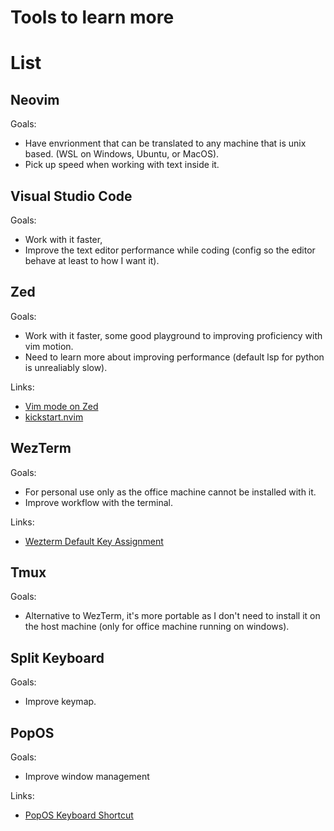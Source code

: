 # Tools to learn more

# List

## Neovim

Goals: 

- Have envrionment that can be translated to any machine that is unix based. (WSL on Windows, Ubuntu, or MacOS).
- Pick up speed when working with text inside it.

## Visual Studio Code

Goals: 

- Work with it faster, 
- Improve the text editor performance while coding (config so the editor behave at least to how I want it).

## Zed 

Goals: 

- Work with it faster, some good playground to improving proficiency with vim motion.
- Need to learn more about improving performance (default lsp for python is unrealiably slow).

Links:

- [Vim mode on Zed](https://zed.dev/docs/vim)
- [kickstart.nvim](https://github.com/nvim-lua/kickstart.nvim)

## WezTerm

Goals:

- For personal use only as the office machine cannot be installed with it.
- Improve workflow with the terminal.

Links:

- [Wezterm Default Key Assignment](https://wezterm.org/config/default-keys.html)

## Tmux

Goals:

- Alternative to WezTerm, it's more portable as I don't need to install it on the host machine (only for office machine running on windows).

## Split Keyboard

Goals:

- Improve keymap.

## PopOS

Goals:

- Improve window management

Links:

- [PopOS Keyboard Shortcut](https://support.system76.com/articles/pop-keyboard-shortcuts/)

